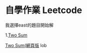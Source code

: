# 自學作業 Leetcode

我選擇east的題目開始解

1.[Two Sum](https://github.com/wangweihsin/learning-note/blob/master/%E8%87%AA%E5%AD%B8%E4%BD%9C%E6%A5%AD:leetcode/twosum.ipynb)

  [Two Sum(網頁版](https://github.com/wangweihsin/learning-note/blob/master/%E8%87%AA%E5%AD%B8%E4%BD%9C%E6%A5%AD:leetcode/twosum.ipynb)
lob
